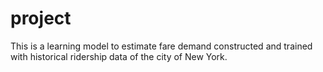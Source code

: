 # project
This is a learning model to estimate fare demand constructed and trained with historical ridership data of the city of New York. 
